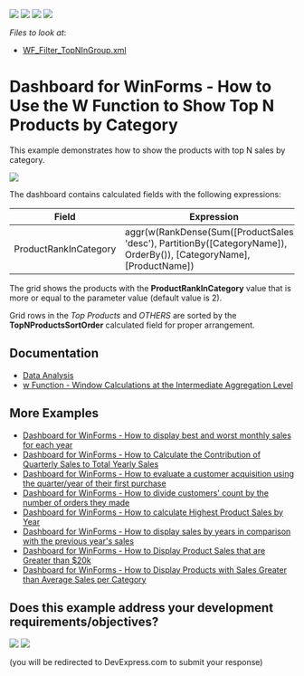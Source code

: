 <!-- default badges list -->
![](https://img.shields.io/endpoint?url=https://codecentral.devexpress.com/api/v1/VersionRange/221438529/24.2.1%2B)
[![](https://img.shields.io/badge/Open_in_DevExpress_Support_Center-FF7200?style=flat-square&logo=DevExpress&logoColor=white)](https://supportcenter.devexpress.com/ticket/details/T832390)
[![](https://img.shields.io/badge/📖_How_to_use_DevExpress_Examples-e9f6fc?style=flat-square)](https://docs.devexpress.com/GeneralInformation/403183)
[![](https://img.shields.io/badge/💬_Leave_Feedback-feecdd?style=flat-square)](#does-this-example-address-your-development-requirementsobjectives)
<!-- default badges end -->
<!-- default file list -->
*Files to look at*:

* [WF_Filter_TopNInGroup.xml](./CS/WFunctionSample/Data/WF_Filter_TopNInGroup.xml)
<!-- default file list end -->

# Dashboard for WinForms - How to Use the W Function to Show Top N Products by Category

This example demonstrates how to show the products with top N sales by category.

![](images/screenshot.png)

The dashboard contains calculated fields with the following expressions:

| Field | Expression |
| --- | --- |
| ProductRankInCategory | aggr(w(RankDense(Sum([ProductSales]), 'desc'), PartitionBy([CategoryName]), OrderBy()), [CategoryName], [ProductName])

The grid shows the products with the **ProductRankInCategory** value that is more or equal to the parameter value (default value is 2).

Grid rows in the _Top Products_ and _OTHERS_ are sorted by the 
**TopNProductsSortOrder** calculated field for proper arrangement.

## Documentation

* [Data Analysis](https://docs.devexpress.com/Dashboard/115868/winforms-dashboard/winforms-designer/create-dashboards-in-the-winforms-designer/data-analysis)
* [w Function - Window Calculations at the Intermediate Aggregation Level](https://docs.devexpress.com/Dashboard/401421/common-features/advanced-analytics/aggregations/w-function-aggregation-intermediate-level)

## More Examples

- [Dashboard for WinForms - How to display best and worst monthly sales for each year](https://github.com/DevExpress-Examples/how-to-display-best-and-worst-monthly-sales-for-each-year-t369371)
- [Dashboard for WinForms - How to Calculate the Contribution of Quarterly Sales to Total Yearly Sales](https://github.com/DevExpress-Examples/how-to-calculate-the-contribution-of-quarterly-sales-to-total-yearly-sales)
- [Dashboard for WinForms - How to evaluate a customer acquisition using the quarter/year of their first purchase](https://github.com/DevExpress-Examples/how-to-divide-customers-count-by-the-number-of-orders-they-made-t372356)
- [Dashboard for WinForms - How to divide customers' count by the number of orders they made](https://github.com/DevExpress-Examples/how-to-divide-customers-count-by-the-number-of-orders-they-made-t372356)
- [Dashboard for WinForms - How to calculate Highest Product Sales by Year](https://github.com/DevExpress-Examples/how-to-show-products-with-the-best-sales-in-a-year-along-with-sales-values-t372408)
- [Dashboard for WinForms - How to display sales by years in comparison with the previous year's sales](https://github.com/DevExpress-Examples/win-dashboard-display-previous-year-sales)
- [Dashboard for WinForms - How to Display Product Sales that are Greater than $20k](https://github.com/DevExpress-Examples/How-to-Display-Product-Sales-that-are-Greater-than-20k)
- [Dashboard for WinForms - How to Display Products with Sales Greater than Average Sales per Category](https://github.com/DevExpress-Examples/How-to-Display-Product-with-Sales-Greater-than-Average-Sales-per-Category)
<!-- feedback -->
## Does this example address your development requirements/objectives?

[<img src="https://www.devexpress.com/support/examples/i/yes-button.svg"/>](https://www.devexpress.com/support/examples/survey.xml?utm_source=github&utm_campaign=winforms-dashboard-w-function-example&~~~was_helpful=yes) [<img src="https://www.devexpress.com/support/examples/i/no-button.svg"/>](https://www.devexpress.com/support/examples/survey.xml?utm_source=github&utm_campaign=winforms-dashboard-w-function-example&~~~was_helpful=no)

(you will be redirected to DevExpress.com to submit your response)
<!-- feedback end -->
